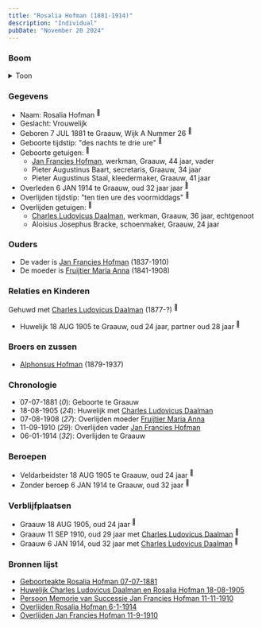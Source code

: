 ```yaml
---
title: "Rosalia Hofman (1881-1914)"
description: "Individual"
pubDate: "November 20 2024"
---
```


### Boom
<details><summary>Toon</summary>

![test](https://www.plantuml.com/plantuml/svg/ZPFVJzim4CVV_LUSu65FICdIB6bL5Lfes2gOq0OFUwekoT6QEdRbSrPLgF_xN9fG40FwPEjyFpvtt_CPExIkhfJWXTHBj5X1ZiLYPasjotEZZ0LdKRD_8kt4N9O4XRI5ejsTggLRGqLLJfPt9dPaoRZraiIBh8L2PdWK030ojYHxEvV5GXDplr-Xr8C1H68Zn1UuUIh5OXTnD44DcKSe935yD_SLwYD0XXz144GnmF4uok9iv5C_tajIvGRwlHppzJGtpYdg3I1COJBywOyeWKkBMAzUkFAYLcgAkfmMrZ3dnYDjOqBuFRw1i1i6RSoc9SfiBH-S90lNQ2N2K6lS8tKzKZOQH-FeGwHEw9lHZhHafizv4XZUNNgS87s3q--jg2obdctpmlNmZy-U94z0cGSAOpXMSZPtQrBAh3pKHZIpEpbfF4H3lZSqaTxWdxx67T5M-sKObM_wjHBU0vvr_Bpz12PtLnup3GyMvDjEmsxOsG-WPJgVerL-EwxgqloLHSrmWQXUuQM7BKfo-8QSmkax6gIjLl6p26dwNn6sOsjcdgQY0TqRn1dfqd_EVm00)
</details>

### Gegevens
- Naam: Rosalia Hofman <sup><a href="../s00423/" style="text-decoration:none" title="Geboorteakte Rosalia Hofman 07-07-1881">:link:</a></sup>
- Geslacht: Vrouwelijk
- Geboren 7 JUL 1881 te Graauw, Wijk A Nummer 26 <sup><a href="../s00423/" style="text-decoration:none" title="Geboorteakte Rosalia Hofman 07-07-1881">:link:</a></sup>
- Geboorte tijdstip: "des nachts te drie ure" <sup><a href="../s00423/" style="text-decoration:none" title="Geboorteakte Rosalia Hofman 07-07-1881">:link:</a></sup>
- Geboorte getuigen: <sup><a href="../s00423/" style="text-decoration:none" title="Geboorteakte Rosalia Hofman 07-07-1881">:link:</a></sup>
  - [Jan Francies Hofman](../i00035/), werkman, Graauw, 44 jaar, vader
  - Pieter Augustinus Baart, secretaris, Graauw, 34 jaar
  - Pieter Augustinus Staal, kleedermaker, Graauw, 41 jaar
- Overleden 6 JAN 1914 te Graauw, oud 32 jaar jaar <sup><a href="../s00430/" style="text-decoration:none" title="Overlijden Rosalia Hofman 6-1-1914">:link:</a></sup>
- Overlijden tijdstip: "ten tien ure des voormiddags" <sup><a href="../s00430/" style="text-decoration:none" title="Overlijden Rosalia Hofman 6-1-1914">:link:</a></sup>
- Overlijden getuigen: <sup><a href="../s00430/" style="text-decoration:none" title="Overlijden Rosalia Hofman 6-1-1914">:link:</a></sup>
  - [Charles Ludovicus Daalman](../i00258/), werkman, Graauw, 36 jaar, echtgenoot
  - Aloisius Josephus Bracke, schoenmaker, Graauw, 24 jaar

### Ouders
- De vader is [Jan Francies Hofman](../i00035/) (1837-1910)
- De moeder is [Fruijtier Maria Anna](../i00039/) (1841-1908)

### Relaties en Kinderen

Gehuwd met [Charles Ludovicus Daalman](../i00258/) (1877-?) <sup><a href="../s00427/" style="text-decoration:none" title="Huwelijk Charles Ludovicus Daalman en Rosalia Hofman 18-08-1905">:link:</a></sup>
- Huwelijk 18 AUG 1905 te Graauw, oud 24 jaar, partner oud 28 jaar <sup><a href="../s00427/" style="text-decoration:none" title="Huwelijk Charles Ludovicus Daalman en Rosalia Hofman 18-08-1905">:link:</a></sup>

### Broers en zussen
- [Alphonsus Hofman](../i00253/) (1879-1937)

### Chronologie
- 07-07-1881 (<i>0</i>): Geboorte te Graauw
- 18-08-1905 (<i>24</i>): Huwelijk met [Charles Ludovicus Daalman](../i00258/)
- 07-08-1908 (<i>27</i>): Overlijden moeder [Fruijtier Maria Anna](../i00039/)
- 11-09-1910 (<i>29</i>): Overlijden vader [Jan Francies Hofman](../i00035/)
- 06-01-1914 (<i>32</i>): Overlijden te Graauw

### Beroepen
- Veldarbeidster 18 AUG 1905 te Graauw, oud 24 jaar <sup><a href="../s00427/" style="text-decoration:none" title="Huwelijk Charles Ludovicus Daalman en Rosalia Hofman 18-08-1905">:link:</a></sup>
- Zonder beroep 6 JAN 1914 te Graauw, oud 32 jaar <sup><a href="../s00430/" style="text-decoration:none" title="Overlijden Rosalia Hofman 6-1-1914">:link:</a></sup>

### Verblijfplaatsen
- Graauw  18 AUG 1905, oud 24 jaar  <sup><a href="../s00427/" style="text-decoration:none" title="Huwelijk Charles Ludovicus Daalman en Rosalia Hofman 18-08-1905">:link:</a></sup>
- Graauw  11 SEP 1910, oud 29 jaar met [Charles Ludovicus Daalman](../i00258/) <sup><a href="../s00054/" style="text-decoration:none" title="Overlijden Jan Francies Hofman 11-9-1910">:link:</a></sup>
- Graauw  6 JAN 1914, oud 32 jaar met [Charles Ludovicus Daalman](../i00258/) <sup><a href="../s00430/" style="text-decoration:none" title="Overlijden Rosalia Hofman 6-1-1914">:link:</a></sup>

### Bronnen lijst
- [Geboorteakte Rosalia Hofman 07-07-1881](../s00423/)
- [Huwelijk Charles Ludovicus Daalman en Rosalia Hofman 18-08-1905](../s00427/)
- [Persoon Memorie van Successie Jan Francies Hofman 11-11-1910](../s00429/)
- [Overlijden Rosalia Hofman 6-1-1914](../s00430/)
- [Overlijden Jan Francies Hofman 11-9-1910](../s00054/)